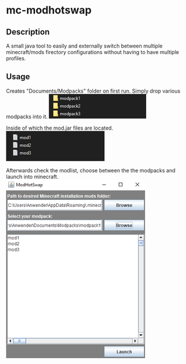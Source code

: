 # mc-modhotswap

## Description
A small java tool to easily and externally switch between multiple minecraft/mods firectory configurations without having to have multiple profiles. 

## Usage
Creates "Documents/Modpacks" folder on first run. Simply drop various modpacks into it.
![Modpack Layout](screenshots/modpacksfolder.png)

Inside of which the mod.jar files are located.
![Mod Layout](screenshots/mods.png)

Afterwards check the modlist, choose between the the modpacks and launch into minecraft.
![Modpack Layout](screenshots/modhotswap.png)
